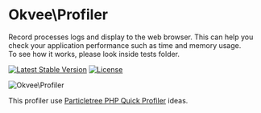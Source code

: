 # Okvee\Profiler

Record processes logs and display to the web browser. This can help you check your application performance such as time and memory usage.<br>
To see how it works, please look inside tests folder.

[![Latest Stable Version](https://poser.pugx.org/okvee/profiler/v/stable)](https://packagist.org/packages/okvee/profiler)
[![License](https://poser.pugx.org/okvee/profiler/license)](https://packagist.org/packages/okvee/profiler)

![Okvee\Profiler](test/okvee-profiler-screenshot.jpg "Okvee Profiler screenshot")

This profiler use [Particletree PHP Quick Profiler][1] ideas.

[1]: http://www.particletree.com/features/php-quick-profiler/